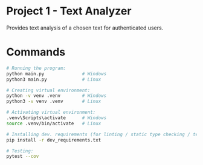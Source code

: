 # Project 1 - Text Analyzer
Provides text analysis of a chosen text for authenticated users.

# Commands
```sh
# Running the program:
python main.py              # Windows
python3 main.py             # Linux

# Creating virtual environment:
python -v venv .venv        # Windows
python3 -v venv .venv       # Linux

# Activating virtual environment:
.venv\Scripts\activate      # Windows
source .venv/bin/activate   # Linux

# Installing dev. requirements (for linting / static type checking / testing):
pip install -r dev_requirements.txt

# Testing:
pytest --cov
```
